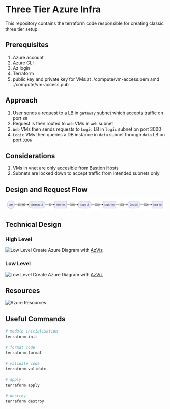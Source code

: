 # Three Tier Azure Infra

This repository contains the terraform code responsible for creating classic three tier setup.

## Prerequisites

1. Azure account
2. Azure CLI
3. Az login
4. Terraform
5. public key and private key for VMs at ./compute/vm-access.pem amd ./compute/vm-access.pub

## Approach

1. User sends a request to a LB in `gateway` subnet which accepts traffic on port `80`
2. Request is then routed to `web` VMs in `web` subnet
3. `Web` VMs then sends requests to `Logic` LB in `logic` subnet on port 3000
4. `Logic` VMs then queries a DB instance in `data` subnet through `data` LB on port `3306`

## Considerations

1. VMs in vnet are only accesible from Bastion Hosts
2. Subnets are locked down to accept traffic from intended subnets only

## Design and Request Flow

![Request Flow](./docs/flow.JPG)

<!---
```mermaid
graph LR
  A((User)) -- |80/443| B([Gateway LB])
  B --  |80| C[Web VMs]
  C -- |3000| D([Logic LB])
  D -- |3000| E[Logic VMs]
  E -- |3306| G([Data LB])
  G -- |3306| H[Data VM]
---->

## Technical Design

### High Level

![Low Level](./docs/technical-spec.png)
Create Azure Diagram with [AzViz](https://github.com/PrateekKumarSingh/AzViz)

### Low Level

![Low Level](./docs/technical-spec-granular.png)
Create Azure Diagram with [AzViz](https://github.com/PrateekKumarSingh/AzViz)

## Resources

![Azure Resources](./docs/resources.JPG "Azure Resources")

## Useful Commands

```bash
# module initialisation
terraform init

# format code
terraform format

# validate code
terraform validate

# apply
terraform apply

# destroy
terraform destroy
```
